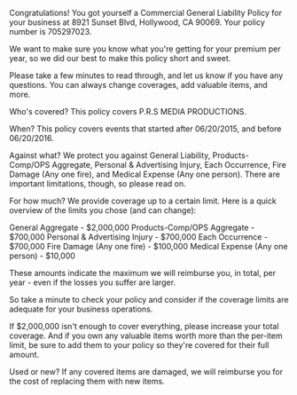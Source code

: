 Congratulations! You got yourself a Commercial General Liability Policy for your business at 8921 Sunset Blvd, Hollywood, CA 90069. Your policy number is 705297023.

We want to make sure you know what you're getting for your premium per year, so we did our best to make this policy short and sweet.

Please take a few minutes to read through, and let us know if you have any questions. You can always change coverages, add valuable items, and more.

Who's covered?
This policy covers P.R.S MEDIA PRODUCTIONS.

When?
This policy covers events that started after 06/20/2015, and before 06/20/2016.

Against what?
We protect you against General Liability, Products-Comp/OPS Aggregate, Personal & Advertising Injury, Each Occurrence, Fire Damage (Any one fire), and Medical Expense (Any one person). There are important limitations, though, so please read on.

For how much?
We provide coverage up to a certain limit. Here is a quick overview of the limits you chose (and can change):

General Aggregate - $2,000,000
Products-Comp/OPS Aggregate - $700,000
Personal & Advertising Injury - $700,000
Each Occurrence - $700,000
Fire Damage (Any one fire) - $100,000
Medical Expense (Any one person) - $10,000

These amounts indicate the maximum we will reimburse you, in total, per year - even if the losses you suffer are larger.

So take a minute to check your policy and consider if the coverage limits are adequate for your business operations.

If $2,000,000 isn't enough to cover everything, please increase your total coverage. And if you own any valuable items worth more than the per-item limit, be sure to add them to your policy so they're covered for their full amount.

Used or new?
If any covered items are damaged, we will reimburse you for the cost of replacing them with new items.